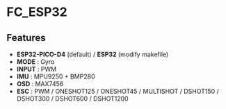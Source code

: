 # FC_ESP32

## Features
- **ESP32-PICO-D4** (default) / **ESP32** (modify makefile)
- **MODE** : Gyro
- **INPUT** : PWM
- **IMU** : MPU9250 + BMP280
- **OSD** : MAX7456
- **ESC** : PWM / ONESHOT125 / ONESHOT45 / MULTISHOT / DSHOT150 / DSHOT300 / DSHOT600 / DSHOT1200
